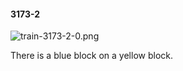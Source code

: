 #### 3173-2
![train-3173-2-0.png](https://github.com/lil-lab/nlvr/raw/master/nlvr/train/images/0/train-3173-2-0.png "train-3173-2-0.png")

There is a blue block on a yellow block.